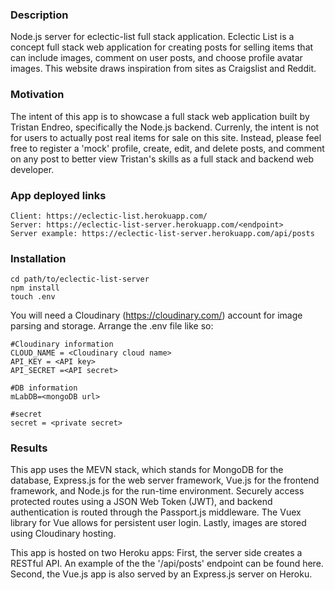 ### Description
Node.js server for eclectic-list full stack application. Eclectic List is a concept full stack web application for creating posts for selling items that can include images, comment on user posts, and choose profile avatar images. This website draws inspiration from sites as Craigslist and Reddit. 

### Motivation
The intent of this app is to showcase a full stack web application built by Tristan Endreo, specifically the Node.js backend. Currenly, the intent is not for users to actually post real items for sale on this site. Instead, please feel free to register a 'mock' profile, create, edit, and delete posts, and comment on any post to better view Tristan's skills as a full stack and backend web developer. 

### App deployed links
```
Client: https://eclectic-list.herokuapp.com/
Server: https://eclectic-list-server.herokuapp.com/<endpoint>
Server example: https://eclectic-list-server.herokuapp.com/api/posts
```

### Installation
```
cd path/to/eclectic-list-server
npm install
touch .env
```
You will need a Cloudinary (https://cloudinary.com/) account for image parsing and storage.
Arrange the .env file like so:
```
#Cloudinary information
CLOUD_NAME = <Cloudinary cloud name>
API_KEY = <API key>
API_SECRET =<API secret>

#DB information
mLabDB=<mongoDB url>

#secret
secret = <private secret>
```

### Results 
This app uses the MEVN stack, which stands for MongoDB for the database, Express.js for the web server framework, Vue.js for the frontend framework, and Node.js for the run-time environment. Securely access protected routes using a JSON Web Token (JWT), and backend authentication is routed through the Passport.js middleware. The Vuex library for Vue allows for persistent user login. Lastly, images are stored using Cloudinary hosting.

This app is hosted on two Heroku apps: First, the server side creates a RESTful API. An example of the the '/api/posts' endpoint can be found here. Second, the Vue.js app is also served by an Express.js server on Heroku. 
